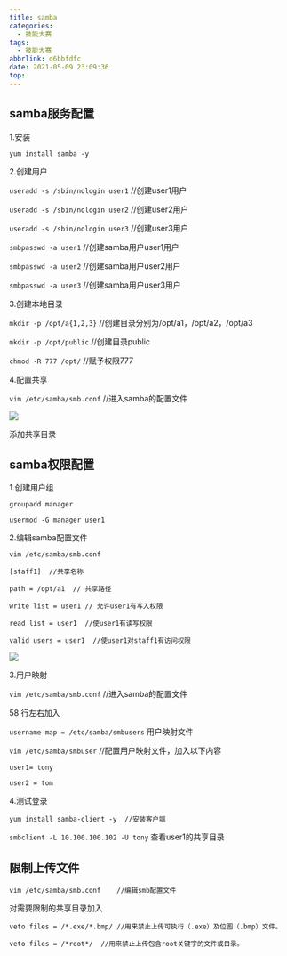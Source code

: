 ```yaml
---
title: samba
categories:
  - 技能大赛
tags:
  - 技能大赛
abbrlink: d6bbfdfc
date: 2021-05-09 23:09:36
top:
---
```


## 

## samba服务配置

1.安装

`yum install samba -y`

2.创建用户

`useradd -s /sbin/nologin user1`   //创建user1用户

`useradd -s /sbin/nologin user2`  //创建user2用户

`useradd -s /sbin/nologin user3`  //创建user3用户

`smbpasswd -a user1`  //创建samba用户user1用户

`smbpasswd -a user2`  //创建samba用户user2用户

`smbpasswd -a user3`  //创建samba用户user3用户

3.创建本地目录

`mkdir -p /opt/a{1,2,3}` //创建目录分别为/opt/a1，/opt/a2，/opt/a3

`mkdir -p /opt/public`  //创建目录public

`chmod -R 777 /opt/` //赋予权限777

4.配置共享

`vim /etc/samba/smb.conf`   //进入samba的配置文件

![](https://storage.freecplus.top/images/2021/image-20210507193630186.png)

添加共享目录

## samba权限配置

1.创建用户组

`groupadd manager`

`usermod -G manager user1`

2.编辑samba配置文件

`vim /etc/samba/smb.conf`

`[staff1]  //共享名称`

`path = /opt/a1  // 共享路径`

`write list = user1 // 允许user1有写入权限`

`read list = user1  //使user1有读写权限`

`valid users = user1  //使user1对staff1有访问权限`

![](https://storage.freecplus.top/images/2021/image-20210507194239538.png)

3.用户映射

`vim /etc/samba/smb.conf`   //进入samba的配置文件

58 行左右加入

`username map = /etc/samba/smbusers` 用户映射文件

`vim /etc/samba/smbuser` //配置用户映射文件，加入以下内容

`user1= tony`

`user2 = tom`

4.测试登录

`yum install samba-client -y  //安装客户端`

`smbclient -L 10.100.100.102 -U tony` 查看user1的共享目录



## 限制上传文件

`vim /etc/samba/smb.conf	//编辑smb配置文件`

对需要限制的共享目录加入

`veto files = /*.exe/*.bmp/	//用来禁止上传可执行（.exe）及位图（.bmp）文件。`

`veto files = /*root*/	//用来禁止上传包含root关键字的文件或目录。`

